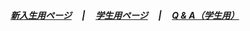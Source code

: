 ##### [新入生用ページ](../index.html)&nbsp;&nbsp;&nbsp;&nbsp; \| &nbsp;&nbsp;&nbsp;&nbsp;[学生用ページ](./student/index.html)&nbsp;&nbsp;&nbsp;&nbsp; \| &nbsp;&nbsp;&nbsp;&nbsp;[Q & A（学生用）](./student/faq.html)